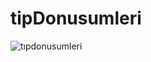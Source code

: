 # tipDonusumleri
![tıpdonusumleri](https://github.com/serhatbiltekin07/tipDonusum/assets/112376639/7058b27f-e395-426d-a2cf-3ef8c1387632)
